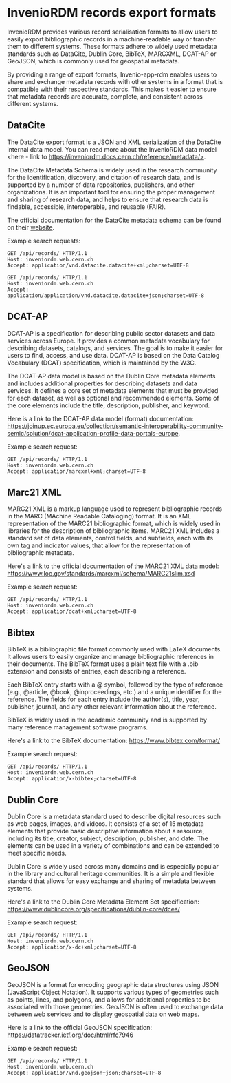 # InvenioRDM records export formats

InvenioRDM provides various record serialisation formats to allow users to easily export bibliographic records in a machine-readable way or transfer them to different systems. These formats adhere to widely used metadata standards such as DataCite, Dublin Core, BibTeX, MARCXML, DCAT-AP or GeoJSON, which is commonly used for geospatial metadata.

By providing a range of export formats, Invenio-app-rdm enables users to share and exchange metadata records with other systems in a format that is compatible with their respective standards. This makes it easier to ensure that metadata records are accurate, complete, and consistent across different systems.

## DataCite

The DataCite export format is a JSON and XML serialization of the DataCite internal data model. You can read more about the InvenioRDM data model <here - link to https://inveniordm.docs.cern.ch/reference/metadata/>.

The DataCite Metadata Schema is widely used in the research community for the identification, discovery, and citation of research data, and is supported by a number of data repositories, publishers, and other organizations. It is an important tool for ensuring the proper management and sharing of research data, and helps to ensure that research data is findable, accessible, interoperable, and reusable (FAIR).

The official documentation for the DataCite metadata schema can be found on their [website](https://schema.datacite.org/meta/kernel-4.4/).

Example search requests:

```shell
GET /api/records/ HTTP/1.1
Host: inveniordm.web.cern.ch
Accept: application/vnd.datacite.datacite+xml;charset=UTF-8
```

```shell
GET /api/records/ HTTP/1.1
Host: inveniordm.web.cern.ch
Accept: application/application/vnd.datacite.datacite+json;charset=UTF-8
```

## DCAT-AP

DCAT-AP is a specification for describing public sector datasets and data services across Europe. It provides a common metadata vocabulary for describing datasets, catalogs, and services. The goal is to make it easier for users to find, access, and use data. DCAT-AP is based on the Data Catalog Vocabulary (DCAT) specification, which is maintained by the W3C.

The DCAT-AP data model is based on the Dublin Core metadata elements and includes additional properties for describing datasets and data services. It defines a core set of metadata elements that must be provided for each dataset, as well as optional and recommended elements. Some of the core elements include the title, description, publisher, and keyword.

Here is a link to the DCAT-AP data model (format) documentation: https://joinup.ec.europa.eu/collection/semantic-interoperability-community-semic/solution/dcat-application-profile-data-portals-europe.

Example search request:
```shell
GET /api/records/ HTTP/1.1
Host: inveniordm.web.cern.ch
Accept: application/marcxml+xml;charset=UTF-8
```


## Marc21 XML

MARC21 XML is a markup language used to represent bibliographic records in the MARC (MAchine Readable Cataloging) format. It is an XML representation of the MARC21 bibliographic format, which is widely used in libraries for the description of bibliographic items. MARC21 XML includes a standard set of data elements, control fields, and subfields, each with its own tag and indicator values, that allow for the representation of bibliographic metadata.

Here's a link to the official documentation of the MARC21 XML data model:
https://www.loc.gov/standards/marcxml/schema/MARC21slim.xsd

Example search request:
```shell
GET /api/records/ HTTP/1.1
Host: inveniordm.web.cern.ch
Accept: application/dcat+xml;charset=UTF-8
```


## Bibtex

BibTeX is a bibliographic file format commonly used with LaTeX documents. It allows users to easily organize and manage bibliographic references in their documents. The BibTeX format uses a plain text file with a .bib extension and consists of entries, each describing a reference.

Each BibTeX entry starts with a @ symbol, followed by the type of reference (e.g., @article, @book, @inproceedings, etc.) and a unique identifier for the reference. The fields for each entry include the author(s), title, year, publisher, journal, and any other relevant information about the reference.

BibTeX is widely used in the academic community and is supported by many reference management software programs.

Here's a link to the BibTeX documentation: https://www.bibtex.com/format/

Example search request:
```shell
GET /api/records/ HTTP/1.1
Host: inveniordm.web.cern.ch
Accept: application/x-bibtex;charset=UTF-8
```


## Dublin Core

Dublin Core is a metadata standard used to describe digital resources such as web pages, images, and videos. It consists of a set of 15 metadata elements that provide basic descriptive information about a resource, including its title, creator, subject, description, publisher, and date. The elements can be used in a variety of combinations and can be extended to meet specific needs.

Dublin Core is widely used across many domains and is especially popular in the library and cultural heritage communities. It is a simple and flexible standard that allows for easy exchange and sharing of metadata between systems.

Here's a link to the Dublin Core Metadata Element Set specification: https://www.dublincore.org/specifications/dublin-core/dces/

Example search request:

```shell
GET /api/records/ HTTP/1.1
Host: inveniordm.web.cern.ch
Accept: application/x-dc+xml;charset=UTF-8
```


## GeoJSON

GeoJSON is a format for encoding geographic data structures using JSON (JavaScript Object Notation). It supports various types of geometries such as points, lines, and polygons, and allows for additional properties to be associated with those geometries. GeoJSON is often used to exchange data between web services and to display geospatial data on web maps.

Here is a link to the official GeoJSON specification: https://datatracker.ietf.org/doc/html/rfc7946

Example search request:

```shell
GET /api/records/ HTTP/1.1
Host: inveniordm.web.cern.ch
Accept: application/vnd.geojson+json;charset=UTF-8
```